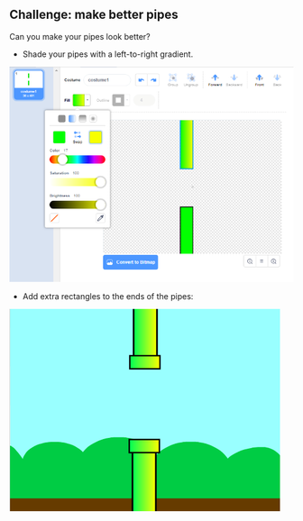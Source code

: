## Challenge: make better pipes

Can you make your pipes look better?

+ Shade your pipes with a left-to-right gradient.

![captura de ecrã](images/flappy-pipes-filled.png)

+ Add extra rectangles to the ends of the pipes:

![captura de ecrã](images/flappy-pipes-ends.png)